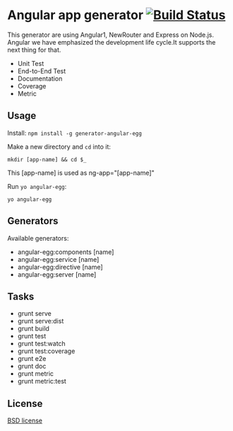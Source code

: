 # Angular app generator [![Build Status](https://secure.travis-ci.org/albatrosary/generator-angular-egg.svg?branch=master)](http://travis-ci.org/albatrosary/generator-angular-egg)

This generator are using Angular1, NewRouter and Express on Node.js. Angular we have emphasized the development life cycle.It supports the next thing for that.

* Unit Test
* End-to-End Test
* Documentation
* Coverage
* Metric


## Usage

Install: `npm install -g generator-angular-egg`

Make a new directory and `cd` into it:
```
mkdir [app-name] && cd $_
```
This [app-name] is used as ng-app="[app-name]"

Run `yo angular-egg`:
```
yo angular-egg
```

## Generators

Available generators:

- angular-egg:components [name]
- angular-egg:service [name]
- angular-egg:directive [name]
- angular-egg:server [name]

## Tasks

- grunt serve
- grunt serve:dist
- grunt build
- grunt test
- grunt test:watch
- grunt test:coverage
- grunt e2e
- grunt doc
- grunt metric
- grunt metric:test

## License

[BSD license](http://opensource.org/licenses/bsd-license.php)

